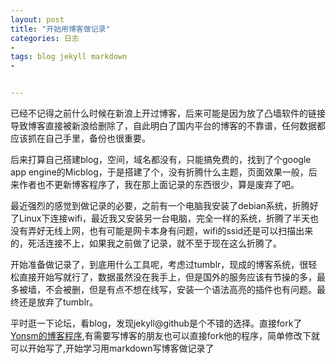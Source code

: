 ```yaml
---
layout: post
title: "开始用博客做记录"
categories: 日志
- 
tags: blog jekyll markdown
- 


---
```

已经不记得之前什么时候在新浪上开过博客，后来可能是因为放了凸墙软件的链接导致博客直接被新浪给删除了，自此明白了国内平台的博客的不靠谱，任何数据都应该抓在自己手里，备份也很重要。

后来打算自己搭建blog，空间，域名都没有，只能搞免费的，找到了个google app engine的Micblog，于是搭建了个，没有折腾什么主题，页面效果一般，后来作者也不更新博客程序了，我在那上面记录的东西很少，算是废弃了吧。

最近强烈的感觉到做记录的必要，之前有一个电脑我安装了debian系统，折腾好了Linux下连接wifi，最近我又安装另一台电脑，完全一样的系统，折腾了半天也没有弄好无线上网，也有可能是网卡本身有问题，wifi的ssid还是可以扫描出来的，死活连接不上，如果我之前做了记录，就不至于现在这么折腾了。

开始准备做记录了，到底用什么工具呢，考虑过tumblr，现成的博客系统，很轻松直接开始写就行了，数据虽然没在我手上，但是国外的服务应该有节操的多，最多被墙，不会被删，但是有点不想在线写，安装一个语法高亮的插件也有问题。最终还是放弃了tumblr。

平时逛一下论坛，看blog，发现jekyll@github是个不错的选择。直接fork了[Yonsm的博客程序](https://github.com/Yonsm/NET),有需要写博客的朋友也可以直接fork他的程序，简单修改下就可以开始写了,开始学习用markdown写博客做记录了

